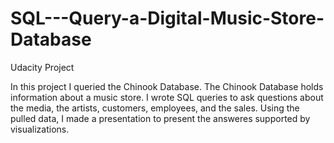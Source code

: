 # SQL---Query-a-Digital-Music-Store-Database
Udacity Project

In this project I queried the Chinook Database. The Chinook Database holds information about a music store. I wrote SQL queries to ask questions about the media, the artists, customers, employees, and the sales. Using the pulled data, I made a presentation to present the answeres supported by visualizations. 
